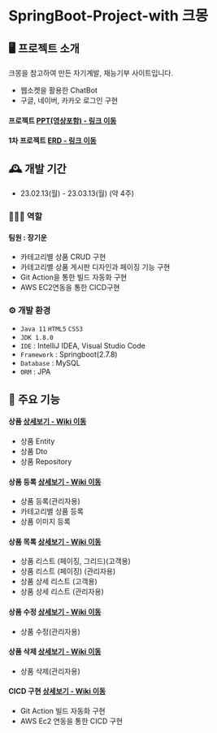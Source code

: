 # SpringBoot-Project-with 크몽

## 🖥️ 프로젝트 소개
크몽을 참고하여 만든 자기계발, 재능기부 사이트입니다.<br>

- 웹소켓을 활용한 ChatBot
- 구글, 네이버, 카카오 로그인 구현
#### 프로젝트 <a href="https://drive.google.com/file/d/1e7to-LGMiLGzNWV1tLasURpT95gG9nzP/view?usp=share_link">PPT(영상포함) - 링크 이동</a><br>
#### 1차 프로젝트 <a href="https://drive.google.com/file/d/1-1m3UyElNWEPgG_baulx_nT4XcNUZitY/view?usp=share_link">ERD - 링크 이동</a><br>

## 🕰️ 개발 기간
* 23.02.13(월) - 23.03.13(월) (약 4주)

### 🧑‍🤝‍🧑 역할
 #### 팀원 : 장기운 
 - 카테고리별 상품 CRUD 구현
 - 카테고리별 상품 게시판 디자인과 페이징 기능 구현
 - Git Action을 통한 빌드 자동화 구현
 - AWS EC2연동을 통한 CICD구현

### ⚙️ 개발 환경
- `Java 11` `HTML5` `CSS3`
- `JDK 1.8.0`
- `IDE` : IntelliJ IDEA, Visual Studio Code
- `Framework` : Springboot(2.7.8)
- `Database` : MySQL
- `ORM` : JPA

## 📌 주요 기능
#### 상품 <a href="https://github.com/Jgu0822/project1/wiki/Product#%EF%B8%8F-%EC%83%81%ED%92%88">상세보기 - Wiki 이동</a>
- 상품 Entity
- 상품 Dto
- 상품 Repository
#### 상품 등록 <a href="https://github.com/Jgu0822/project1/wiki/Product#%EF%B8%8F-%EC%83%81%ED%92%88-%EB%93%B1%EB%A1%9D">상세보기 - Wiki 이동</a>
- 상품 등록(관리자용)
- 카테고리별 상품 등록
- 상품 이미지 등록
#### 상품 목록 <a href="https://github.com/Jgu0822/project1/wiki/Product#%EF%B8%8F-%EC%83%81%ED%92%88-%EB%AA%A9%EB%A1%9D">상세보기 - Wiki 이동</a>
- 상품 리스트 (페이징, 그리드)(고객용)
- 상품 리스트 (페이징) (관리자용)
- 상품 상세 리스트 (고객용)
- 상품 상세 리스트 (관리자용)
#### 상품 수정 <a href="https://github.com/Jgu0822/project1/wiki/Product#%EF%B8%8F-%EC%83%81%ED%92%88-%EC%88%98%EC%A0%95">상세보기 - Wiki 이동</a>
- 상품 수정(관리자용)
#### 상품 삭제 <a href="https://github.com/Jgu0822/project1/wiki/Product#%EF%B8%8F-%EC%83%81%ED%92%88-%EC%82%AD%EC%A0%9C">상세보기 - Wiki 이동</a>
- 상품 삭제(관리자용)
#### CICD 구현 <a href="https://github.com/Jgu0822/project1/wiki/CICD">상세보기 - Wiki 이동</a>
- Git Action 빌드 자동화 구현
- AWS Ec2 연동을 통한 CICD 구현



